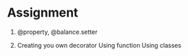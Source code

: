 # Assignment
1. @property,  @balance.setter
 
2. Creating you own decorator 
Using function
Using classes

 